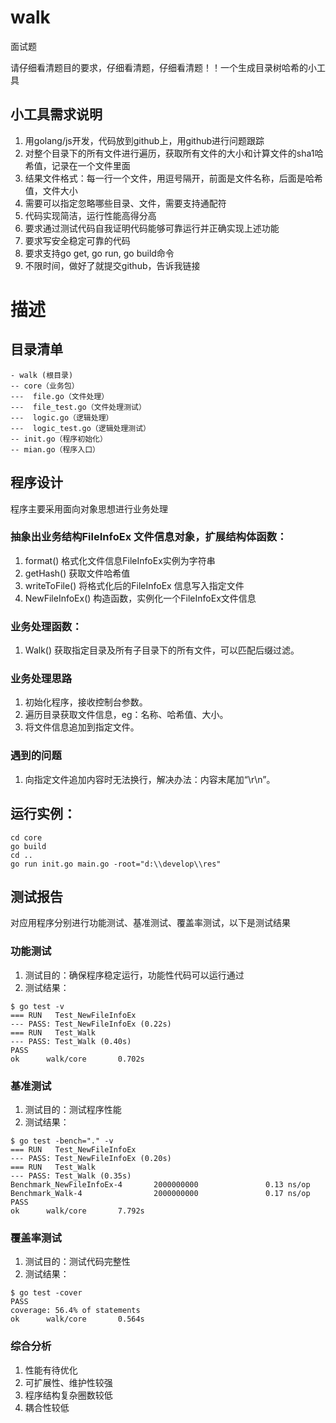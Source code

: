 # walk
面试题

请仔细看清题目的要求，仔细看清题，仔细看清题！！一个生成目录树哈希的小工具

## 小工具需求说明
1. 用golang/js开发，代码放到github上，用github进行问题跟踪
2. 对整个目录下的所有文件进行遍历，获取所有文件的大小和计算文件的sha1哈希值，记录在一个文件里面
3. 结果文件格式：每一行一个文件，用逗号隔开，前面是文件名称，后面是哈希值，文件大小
4. 需要可以指定忽略哪些目录、文件，需要支持通配符
5. 代码实现简洁，运行性能高得分高
6. 要求通过测试代码自我证明代码能够可靠运行并正确实现上述功能
7. 要求写安全稳定可靠的代码
8. 要求支持go get, go run, go build命令
9. 不限时间，做好了就提交github，告诉我链接

# 描述

## 目录清单

```
- walk (根目录)
-- core（业务包）
---  file.go（文件处理）
---  file_test.go（文件处理测试）
---  logic.go（逻辑处理）
---  logic_test.go（逻辑处理测试）
-- init.go（程序初始化）
-- mian.go（程序入口）
```
## 程序设计
程序主要采用面向对象思想进行业务处理
### 抽象出业务结构FileInfoEx 文件信息对象，扩展结构体函数：
1. format() 格式化文件信息FileInfoEx实例为字符串
2. getHash() 获取文件哈希值
3. writeToFile() 将格式化后的FileInfoEx 信息写入指定文件
4. NewFileInfoEx() 构造函数，实例化一个FileInfoEx文件信息

### 业务处理函数：
1. Walk() 获取指定目录及所有子目录下的所有文件，可以匹配后缀过滤。

### 业务处理思路
1. 初始化程序，接收控制台参数。
2. 遍历目录获取文件信息，eg：名称、哈希值、大小。
3. 将文件信息追加到指定文件。

### 遇到的问题
1. 向指定文件追加内容时无法换行，解决办法：内容末尾加“\r\n”。

## 运行实例：
```
cd core
go build
cd ..
go run init.go main.go -root="d:\\develop\\res"
```

## 测试报告

对应用程序分别进行功能测试、基准测试、覆盖率测试，以下是测试结果

### 功能测试
1. 测试目的：确保程序稳定运行，功能性代码可以运行通过
2. 测试结果：
```
$ go test -v
=== RUN   Test_NewFileInfoEx
--- PASS: Test_NewFileInfoEx (0.22s)
=== RUN   Test_Walk
--- PASS: Test_Walk (0.40s)
PASS
ok      walk/core       0.702s
```

### 基准测试
1. 测试目的：测试程序性能
2. 测试结果：
```
$ go test -bench="." -v
=== RUN   Test_NewFileInfoEx
--- PASS: Test_NewFileInfoEx (0.20s)
=== RUN   Test_Walk
--- PASS: Test_Walk (0.35s)
Benchmark_NewFileInfoEx-4       2000000000               0.13 ns/op
Benchmark_Walk-4                2000000000               0.17 ns/op
PASS
ok      walk/core       7.792s
```

### 覆盖率测试
1. 测试目的：测试代码完整性
2. 测试结果：
```
$ go test -cover
PASS
coverage: 56.4% of statements
ok      walk/core       0.564s
```
### 综合分析
1. 性能有待优化
2. 可扩展性、维护性较强
3. 程序结构复杂圈数较低
4. 耦合性较低
